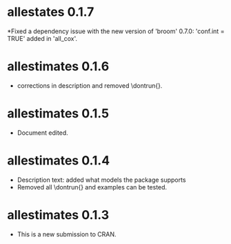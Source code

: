 # allestates 0.1.7
*Fixed a dependency issue with the new version of 'broom' 0.7.0: 'conf.int = TRUE' added in 'all_cox'. 

# allestimates 0.1.6
* corrections in description and removed \dontrun{}. 
# allestimates 0.1.5
* Document edited. 

# allestimates 0.1.4

* Description text: added what models the package supports
* Removed all \dontrun{} and examples can be tested. 

# allestimates 0.1.3

* This is a new submission to CRAN. 
